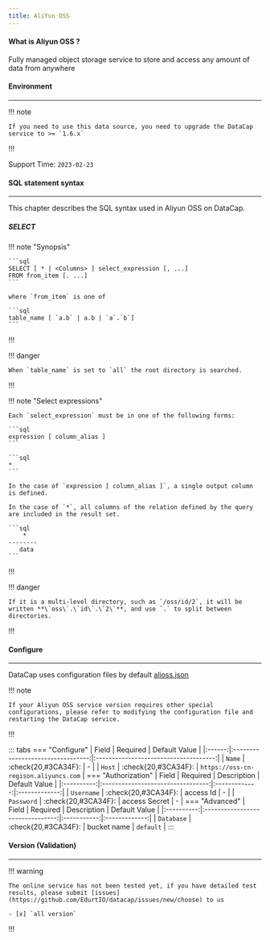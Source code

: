```yaml
---
title: AliYun OSS
---
```


#### What is Aliyun OSS ?

Fully managed object storage service to store and access any amount of data from anywhere

#### Environment

---

!!! note

    If you need to use this data source, you need to upgrade the DataCap service to >= `1.6.x`

!!!

Support Time: `2023-02-23`

#### SQL statement syntax

---

This chapter describes the SQL syntax used in Aliyun OSS on DataCap.

##### SELECT

!!! note "Synopsis"

    ```sql
    SELECT [ * | <Columns> ] select_expression [, ...]
    FROM from_item [. ...]
    ```
    
    where `from_item` is one of
    
    ```sql
    table_name [ `a.b` | a.b | `a`.`b`]
    ```

!!!

!!! danger

    When `table_name` is set to `all` the root directory is searched.

!!!

!!! note "Select expressions"

    Each `select_expression` must be in one of the following forms:
    
    ```sql
    expression [ column_alias ]
    ```
    
    ```sql
    *
    ```
    
    In the case of `expression [ column_alias ]`, a single output column is defined.
    
    In the case of `*`, all columns of the relation defined by the query are included in the result set.
    
    ```sql
        *
    --------
       data
    ```
!!!

!!! danger
 
    If it is a multi-level directory, such as `/oss/id/2`, it will be written **\`oss\`.\`id\`.\`2\`**, and use `.` to split between directories.

!!!

#### Configure

---

DataCap uses configuration files by default [alioss.json](https://github.com/EdurtIO/datacap/blob/dev/server/src/main/etc/conf/plugins/native/alioss.json)

!!! note

    If your Aliyun OSS service version requires other special configurations, please refer to modifying the configuration file and restarting the DataCap service.

!!!

::: tabs
    === "Configure"
        | Field  |             Required              |             Default Value             |
        |:------:|:---------------------------------:|:-------------------------------------:|
        | `Name` | :check{20,#3CA34F}:  |                   \-                   |
        | `Host` | :check{20,#3CA34F}: | `https://oss-cn-regison.aliyuncs.com` |
    === "Authorization"
        |   Field    |             Required              |  Description  | Default Value |
        |:----------:|:---------------------------------:|:-------------:|:-------------:|
        | `Username` | :check{20,#3CA34F}:  |   access Id   |       \-       |
        | `Password` | :check{20,#3CA34F}: | access Secret |       \-       |
    === "Advanced"
        |   Field    |             Required             | Description | Default Value |
        |:----------:|:--------------------------------:|:-----------:|:-------------:|
        | `Database` | :check{20,#3CA34F}: | bucket name |   `default`   |
:::

#### Version (Validation)

---

!!! warning

    The online service has not been tested yet, if you have detailed test results, please submit [issues](https://github.com/EdurtIO/datacap/issues/new/choose) to us

    - [x] `all version`

!!!